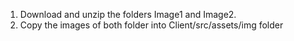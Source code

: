 1. Download and unzip the folders Image1 and Image2.
2. Copy the images of both folder into Client/src/assets/img folder
